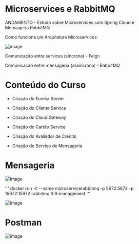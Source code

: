 # Microservices e RabbitMQ
ANDAMENTO - Estudo sobre Microservices com Spring Cloud e Mensageira RabbitMQ

Como funciona um Arquitetura Microservices:

![image](https://user-images.githubusercontent.com/101612046/186195195-c12f7c24-633a-45ae-a285-66548589fe2d.png)

<p>Comunicação entre services (síncrona) - Feign</p>
<p>Comunicação entre mensageria (assíncrona) - RabbitMQ</p>

# Conteúdo do Curso

* Criação do Eureka Server

* Criação do Cliente Service

* Criação do Cloud Gateway

* Criação do Cartão Service

* Criação do Avaliador de Crédito

* Criação do Serviço de Mensageria

# Mensageria

![image](https://user-images.githubusercontent.com/101612046/186409090-567e0637-e585-4fb1-8b1b-4be3b090c281.png)

'''
docker run -it --name microservicerabbitmq -p 5672:5672 -p 15672:15672 rabbitmq:3.9-management
'''

![image](https://user-images.githubusercontent.com/101612046/186403170-7280f517-59d3-4a06-9f31-0ad8b3c91d30.png)

# Postman

![image](https://user-images.githubusercontent.com/101612046/186402011-4e935c4c-ba8a-4b60-bbc5-8e690aa2e3c1.png)



